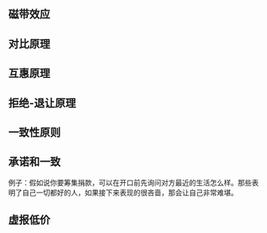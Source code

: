 ## 磁带效应
## 对比原理
## 互惠原理
## 拒绝-退让原理
## 一致性原则
## 承诺和一致
 例子：假如说你要筹集捐款，可以在开口前先询问对方最近的生活怎么样。那些表明了自己一切都好的人，如果接下来表现的很吝啬，那会让自己非常难堪。
## 虚报低价
